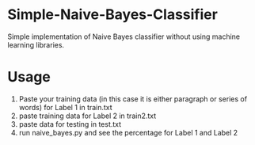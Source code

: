 # Simple-Naive-Bayes-Classifier
Simple implementation of Naive Bayes classifier without using machine learning libraries.

# Usage

1. Paste your training data (in this case it is either paragraph or series of words) for Label 1 in train.txt
2. paste training data for Label 2 in train2.txt 
3. paste data for testing in test.txt 
4. run naive_bayes.py and see the percentage for Label 1 and Label 2
